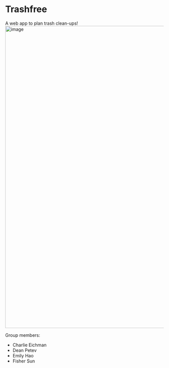 # Trashfree
A web app to plan trash clean-ups!
<img width="959" alt="image" src="https://user-images.githubusercontent.com/29507110/196048087-8d6ea0e9-34ac-4e5f-9999-4c6984129571.png">

Group members:
* Charlie Eichman
* Dean Petev
* Emily Hao
* Fisher Sun
